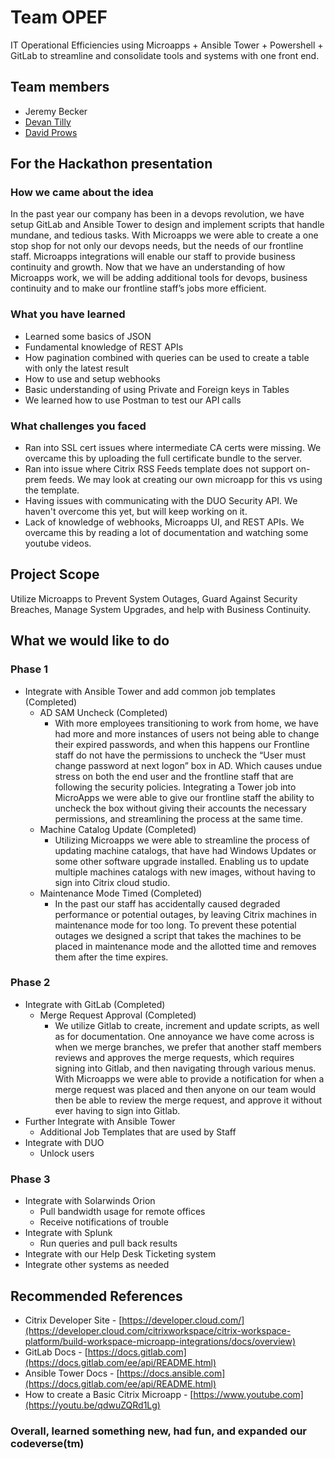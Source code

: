 # Team OPEF

IT Operational Efficiencies using Microapps + Ansible Tower + Powershell + GitLab to streamline and consolidate tools and systems with one front end.

## Team members

- Jeremy Becker
- [Devan Tilly](https://twitter.com/devantilly)
- [David Prows](https://twitter.com/commputethis)

## For the Hackathon presentation

### How we came about the idea

In the past year our company has been in a devops revolution, we have setup GitLab and Ansible Tower to design and implement scripts that handle mundane, and tedious tasks. With Microapps we were able to create a one stop shop for not only our devops needs, but the needs of our frontline staff. Microapps integrations will enable our staff to provide business continuity and growth. Now that we have an understanding of how Microapps work, we will be adding additional tools for devops, business continuity and to make our frontline staff’s jobs more efficient.

### What you have learned

- Learned some basics of JSON
- Fundamental knowledge of REST APIs
- How pagination combined with queries can be used to create a table with only the latest result
- How to use and setup webhooks
- Basic understanding of using Private and Foreign keys in Tables
- We learned how to use Postman to test our API calls

### What challenges you faced

- Ran into SSL cert issues where intermediate CA certs were missing. We overcame this by uploading the full certificate bundle to the server.
- Ran into issue where Citrix RSS Feeds template does not support on-prem feeds. We may look at creating our own microapp for this vs using the template.
- Having issues with communicating with the DUO Security API.  We haven't overcome this yet, but will keep working on it.
- Lack of knowledge of webhooks, Microapps UI, and REST APIs.  We overcame this by reading a lot of documentation and watching some youtube videos.

## Project Scope

Utilize Microapps to Prevent System Outages, Guard Against Security Breaches, Manage System Upgrades, and help with Business Continuity.

## What we would like to do

### Phase 1

- Integrate with Ansible Tower and add common job templates (Completed)
  - AD SAM Uncheck (Completed)
    - With more employees transitioning to work from home, we have had more and more instances of users not being able to change their expired passwords, and when this happens our Frontline staff do not have the permissions to uncheck the “User must change password at next logon” box in AD. Which causes undue stress on both the end user and the frontline staff that are following the security policies. Integrating a Tower job into MicroApps we were able to give our frontline staff the ability to uncheck the box without giving their accounts the necessary permissions, and streamlining the process at the same time.
  - Machine Catalog Update (Completed)
    - Utilizing Microapps we were able to streamline the process of updating machine catalogs, that have had Windows Updates or some other software upgrade installed. Enabling us to update multiple machines catalogs with new images, without having to sign into Citrix cloud studio.
  - Maintenance Mode Timed (Completed)
    - In the past our staff has accidentally caused degraded performance or potential outages, by leaving Citrix machines in maintenance mode for too long. To prevent these potential outages we designed a script that takes the machines to be placed in maintenance mode and the allotted time and removes them after the time expires.

### Phase 2

- Integrate with GitLab (Completed)
  - Merge Request Approval (Completed)
    - We utilize Gitlab to create, increment and update scripts, as well as for documentation. One annoyance we have come across is when we merge branches, we prefer that another staff members reviews and approves the merge requests, which requires signing into Gitlab, and then navigating through various menus. With Microapps we were able to provide a notification for when a merge request was placed and then anyone on our team would then be able to review the merge request, and approve it without ever having to sign into Gitlab.
- Further Integrate with Ansible Tower
  - Additional Job Templates that are used by Staff
- Integrate with DUO
  - Unlock users

### Phase 3

- Integrate with Solarwinds Orion
  - Pull bandwidth usage for remote offices
  - Receive notifications of trouble
- Integrate with Splunk
  - Run queries and pull back results
- Integrate with our Help Desk Ticketing system
- Integrate other systems as needed

## Recommended References

- Citrix Developer Site - [https://developer.cloud.com/](https://developer.cloud.com/citrixworkspace/citrix-workspace-platform/build-workspace-microapp-integrations/docs/overview)
- GitLab Docs - [https://docs.gitlab.com](https://docs.gitlab.com/ee/api/README.html)
- Ansible Tower Docs - [https://docs.ansible.com](https://docs.gitlab.com/ee/api/README.html)
- How to create a Basic Citrix Microapp - [https://www.youtube.com](https://youtu.be/qdwuZQRd1Lg)

### Overall, learned something new, had fun, and expanded our codeverse(tm)
